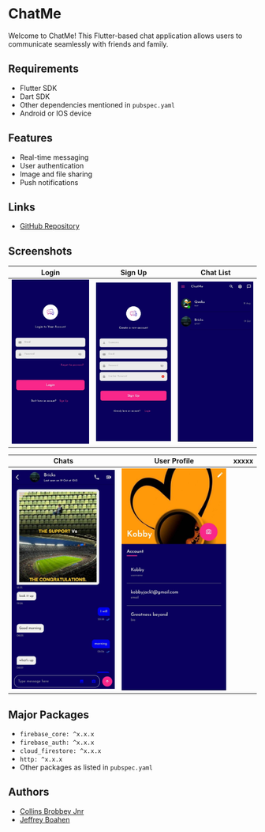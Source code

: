 # ChatMe

Welcome to ChatMe! This Flutter-based chat application allows users to communicate seamlessly with friends and family.

## Requirements
- Flutter SDK
- Dart SDK
- Other dependencies mentioned in `pubspec.yaml`
- Android or IOS device

## Features
- Real-time messaging
- User authentication
- Image and file sharing
- Push notifications

## Links
- [GitHub Repository](https://github.com/Qweku/chat-me)


## Screenshots

| Login | Sign Up | Chat List |
|-------------|--------------|------------|
| ![Login](appImgs/login.jpg) | ![Sign Up](appImgs/signup.jpg) | ![Chat List](appImgs/chatlist.jpg) |

| Chats | User Profile | xxxxx |
|-------------|--------------|------------|
| ![Chats](appImgs/chats.jpg) | ![User Profile](appImgs/profile.jpg) |

## Major Packages
- `firebase_core: ^x.x.x`
- `firebase_auth: ^x.x.x`
- `cloud_firestore: ^x.x.x`
- `http: ^x.x.x`
- Other packages as listed in `pubspec.yaml`

## Authors
- [Collins Brobbey Jnr](https://github.com/Qweku)
- [Jeffrey Boahen](https://github.com/yellow_Flickr)
